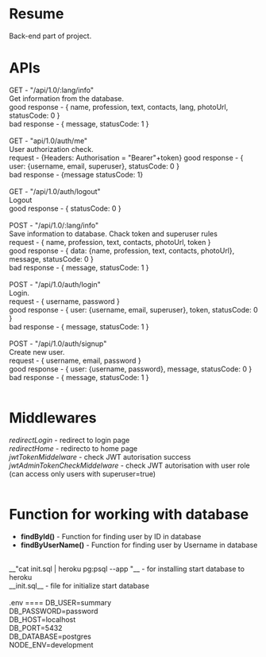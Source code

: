 Resume
=============
Back-end part of project. 

APIs
====
GET - "/api/1.0/:lang/info" <br>
Get information from the database. <br>
good response - { name, profession, text, contacts, lang, photoUrl, statusCode: 0 } <br>
bad response - { message, statusCode: 1 } <br>
<br>
GET - "api/1.0/auth/me" <br>
User authorization check. <br>
request - {Headers: Authorisation = "Bearer"+token}
good response - { user: {username, email, superuser}, statusCode: 0 } <br>
bad response - {message statusCode: 1} <br>
<br>
GET - "/api/1.0/auth/logout" <br>
Logout <br>
good response - { statusCode: 0 } <br>
<br>
POST - "/api/1.0/:lang/info" <br>
Save information to database. Chack token and superuser rules <br>
request - { name, profession, text, contacts, photoUrl, token } <br>
good response - { data: {name, profession, text, contacts, photoUrl}, message, statusCode: 0 } <br>
bad response - { message, statusCode: 1 } <br>
<br>
POST - "/api/1.0/auth/login" <br>
Login. <br>
request - { username, password } <br>
good response - { user: {username, email, superuser}, token, statusCode: 0 } <br>
bad response - { message, statusCode: 1 } <br>
<br>
POST - "/api/1.0/auth/signup" <br>
Create new user. <br>
request - { username, email, password } <br>
good response - { user: {username, password}, message, statusCode: 0 } <br>
bad response - { message, statusCode: 1 } <br>
<br>

Middlewares
===========
_redirectLogin_ - redirect to login page<br>
_redirectHome_ - redirecto to home page<br>
_jwtTokenMiddelware_ - check JWT autorisation success <br>
_jwtAdminTokenCheckMiddelware_ - check JWT autorisation with user role (can access only users with superuser=true) <br>
<br>

Function for working with database
==================================
- __findById()__ - Function for finding user by ID in database<br>
- __findByUserName()__ - Function for finding user by Username in database<br>
<br>
__"cat init.sql | heroku pg:psql <db.name> --app <app.name>"__ - for installing start database to heroku <br>
__init.sql__ - file for initialize start database<br>
<br>
.env
====
DB_USER=summary<br>
DB_PASSWORD=password<br>
DB_HOST=localhost<br>
DB_PORT=5432<br>
DB_DATABASE=postgres<br>
NODE_ENV=development<br>